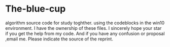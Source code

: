 # The-blue-cup
algorithm source code for study toghther.
using the codeblocks in the win10 environment.
I have the ownership of these files.
I sincerely hope your star if you get the help from my code.
And if you have any confusion or proposal ,email me.
Please indicate the source of the reprint.
